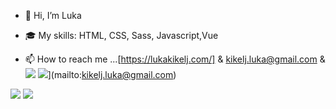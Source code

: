 - 👋 Hi, I’m Luka

- :mortar_board: My skills: HTML, CSS, Sass, Javascript,Vue
<!---- 💞️Feel free to reach out if you're looking for a developer, have a question, or just want to connect. --->
- 📫 How to reach me ...[https://lukakikelj.com/] & kikelj.luka@gmail.com & [![](https://img.shields.io/badge/linkedin-%230077B5.svg?style=for-the-badge&logo=linkedin)](https://www.linkedin.com/in/luka-kikelj/) 
![](https://img.shields.io/badge/Gmail-D14836?style=for-the-badge&logo=gmail&logoColor=white)](mailto:kikelj.luka@gmail.com)
<img src="https://github-readme-stats.vercel.app/api?username=Luka85&show_icons=true&theme=dark"/>
<img src="https://github-readme-stats.vercel.app/api/top-langs?username=Luka85&theme=dark"/>


<!---
Luka85/Luka85 is a ✨ special ✨ repository because its `README.md` (this file) appears on your GitHub profile.
You can click the Preview link to take a look at your changes.
--->
